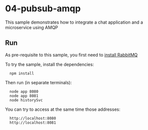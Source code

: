 # 04-pubsub-amqp

This sample demonstrates how to integrate a chat application and a microservice using AMQP

## Run

As pre-requisite to this sample, you first need to [install RabbitMQ](http://www.rabbitmq.com/download.html)

To try the sample, install the dependencies:

```shell script
  npm install
```

Then run (in separate terminals):

```shell script
  node app 8080
  node app 8081
  node historySvc
```

You can try to access at the same time those addresses:

```
  http://localhost:8080
  http://localhost:8081
```
